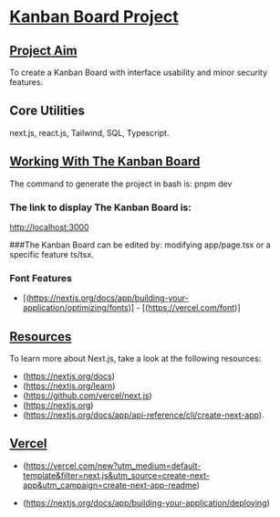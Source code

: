 # **<ins>Kanban Board Project</ins>**

## **<ins>Project Aim</ins>**
To create a Kanban Board with interface usability and minor security features.

## Core Utilities
next.js, react.js, Tailwind, SQL, Typescript.

## **<ins>Working With The Kanban Board</ins>**
The command to generate the project in bash is:
pnpm dev

### The link to display The Kanban Board is:
[http://localhost:3000](http://localhost:3000)

###The Kanban Board can be edited by:
modifying app/page.tsx or a specific feature ts/tsx.

### Font Features
- [(https://nextjs.org/docs/app/building-your-application/optimizing/fonts)]        - [(https://vercel.com/font)]

## **<ins>Resources</ins>**

To learn more about Next.js, take a look at the following resources:

- (https://nextjs.org/docs)
- (https://nextjs.org/learn)
- (https://github.com/vercel/next.js)
- (https://nextjs.org)
- (https://nextjs.org/docs/app/api-reference/cli/create-next-app).

## **<ins>Vercel</ins>**

- (https://vercel.com/new?utm_medium=default-template&filter=next.js&utm_source=create-next-app&utm_campaign=create-next-app-readme)

- (https://nextjs.org/docs/app/building-your-application/deploying)

